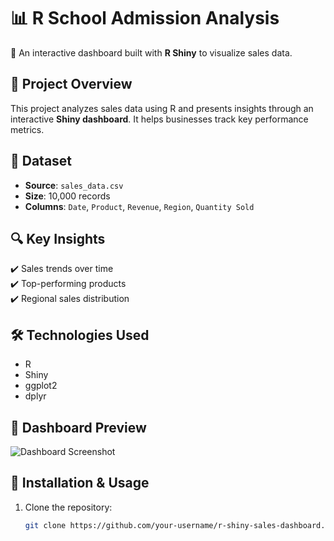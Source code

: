 # 📊 R School Admission Analysis

🚀 An interactive dashboard built with **R Shiny** to visualize sales data.

## 📌 Project Overview
This project analyzes sales data using R and presents insights through an interactive **Shiny dashboard**. It helps businesses track key performance metrics.

## 📂 Dataset
- **Source**: `sales_data.csv`  
- **Size**: 10,000 records  
- **Columns**: `Date`, `Product`, `Revenue`, `Region`, `Quantity Sold`  

## 🔍 Key Insights
✔️ Sales trends over time  
✔️ Top-performing products  
✔️ Regional sales distribution  

## 🛠️ Technologies Used
- R  
- Shiny  
- ggplot2  
- dplyr  

## 🎯 Dashboard Preview
![Dashboard Screenshot](dashboard_screenshot.png)

## 🚀 Installation & Usage
1. Clone the repository:  
   ```sh
   git clone https://github.com/your-username/r-shiny-sales-dashboard.git

